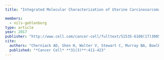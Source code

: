 ```yaml
---
title: "Integrated Molecular Characterization of Uterine Carcinosarcoma"

members:
  - nils-gehlenborg
type: article
year: 2017
publisher: "http://www.cell.com/cancer-cell/fulltext/S1535-6108(17)30053-3"
cite:
  authors: "Cherniack AD, Shen H, Walter V, Stewart C, Murray BA, Bowlby R, Hu X, Ling S, Soslow RA, Broaddus RR, Zuna RE, Robertson G, Laird PW, Kucherlapati R, Mills GB; Cancer Genome Atlas Research Network., Weinstein JN, Zhang J, Akbani R, Levine DA"
  published: "*Cancer Cell* **31(3)**:411-423"
---
```

